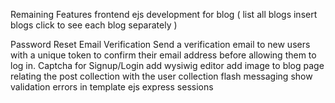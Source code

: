 Remaining Features
frontend ejs development for blog (
    list all blogs 
    insert blogs 
    click to see each blog separately
)

Password Reset
Email Verification
Send a verification email to new users with a unique token to confirm their email address before allowing them to log in.
Captcha for Signup/Login
add wysiwig editor
add image to blog page 
relating the post collection with the user collection
flash messaging
show validation errors in template ejs
express sessions
